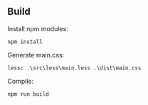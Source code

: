 ## Build

Install npm modules:

    npm install

Generate main.css:

    lessc .\src\less\main.less .\dist\main.css

Compile:

    npm run build
    

    
